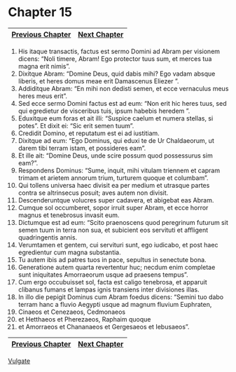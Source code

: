 # Chapter 15
| [Previous Chapter](Chapter%2014.md)| [Next Chapter](Chapter%2016.md) |
| --- | --- |
1. His itaque transactis, factus est sermo Domini ad Abram per visionem dicens: “Noli timere, Abram! Ego protector tuus sum, et merces tua magna erit nimis”.
2. Dixitque Abram: “Domine Deus, quid dabis mihi? Ego vadam absque liberis, et heres domus meae erit Damascenus Eliezer ”.
3. Addiditque Abram: “En mihi non dedisti semen, et ecce vernaculus meus heres meus erit”.
4. Sed ecce sermo Domini factus est ad eum: “Non erit hic heres tuus, sed qui egredietur de visceribus tuis, ipsum habebis heredem ”.
5. Eduxitque eum foras et ait illi: “Suspice caelum et numera stellas, si potes”. Et dixit ei: “Sic erit semen tuum”.
6. Credidit Domino, et reputatum est ei ad iustitiam.
7. Dixitque ad eum: “Ego Dominus, qui eduxi te de Ur Chaldaeorum, ut darem tibi terram istam, et possideres eam”.
8. Et ille ait: “Domine Deus, unde scire possum quod possessurus sim eam?”.
9. Respondens Dominus: “Sume, inquit, mihi vitulam triennem et capram trimam et arietem annorum trium, turturem quoque et columbam”.
10. Qui tollens universa haec divisit ea per medium et utrasque partes contra se altrinsecus posuit; aves autem non divisit.
11. Descenderuntque volucres super cadavera, et abigebat eas Abram.
12. Cumque sol occumberet, sopor irruit super Abram, et ecce horror magnus et tenebrosus invasit eum.
13. Dictumque est ad eum: “Scito praenoscens quod peregrinum futurum sit semen tuum in terra non sua, et subicient eos servituti et affligent quadringentis annis.
14. Verumtamen et gentem, cui servituri sunt, ego iudicabo, et post haec egredientur cum magna substantia.
15. Tu autem ibis ad patres tuos in pace, sepultus in senectute bona.
16. Generatione autem quarta revertentur huc; necdum enim completae sunt iniquitates Amorraeorum usque ad praesens tempus”.
17. Cum ergo occubuisset sol, facta est caligo tenebrosa, et apparuit clibanus fumans et lampas ignis transiens inter divisiones illas.
18. In illo die pepigit Dominus cum Abram foedus dicens: “Semini tuo dabo terram hanc a fluvio Aegypti usque ad magnum fluvium Euphraten,
19. Cinaeos et Cenezaeos, Cedmonaeos
20. et Hetthaeos et Pherezaeos, Raphaim quoque
21. et Amorraeos et Chananaeos et Gergesaeos et Iebusaeos”.

| [Previous Chapter](Chapter%2014.md)| [Next Chapter](Chapter%2016.md) |
| --- | --- |

[Vulgate](../Vulgateindex.md)